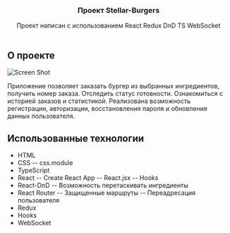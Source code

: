 <br/>
<p align="center">
  <h3 align="center">Проект Stellar-Burgers</h3>

  <p align="center">
    Проект написан с использованием React Redux DnD TS WebSocket
    <br/>
    <br/>
  </p>
</p>

## О проекте

![Screen Shot](vendors/images/screen.png)

Приложение позволяет заказать бургер из выбранных ингредиентов, получить номер заказа. Отследить статус готовности. Ознакомиться с историей заказов и статистикой. Реализована возможность регистрации, авторизации, восстановления пароля и обновления данных пользователя. 

## Использованные технологии
* HTML
* CSS
-- css.module
* TypeScript
* React
-- Create React App
-- React.jsx
-- Hooks
* React-DnD
-- Возможность перетаскивать ингредиенты
* React Router
-- Защищенные маршруты
-- Переадресация пользователя
* Redux
* Hooks
* WebSocket